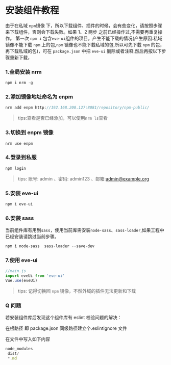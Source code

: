 # 安装组件教程

由于在私域 `npm`镜像 下，所以下载组件、插件的时候，会有些变化，请按照步骤来下载组件，否则会下载失败。如果 1、2 两步 之前已经操作过,不需要再重复操作。
第一次 `npm i` 包含`eve-ui`组件的项目，产生不能下载的情况(产生原因:私域镜像不能下载 `npm` 上的包,`npm` 镜像也不能下载私域的包,所以可先下载 `npm` 的包，再下载私域的包)，可在 `package.json` 中把 `eve-ui` 删除或者注释,然后再按以下步骤重新下载，

### 1.全局安装 nrm

```js
npm i nrm -g
```

### 2.添加镜像地址命名为 enpm

```js
nrm add enpm http://192.168.200.127:8081/repository/npm-public/
```

> tips:查看是否已经添加，可以使用`nrm ls`查看

###  3.切换到 enpm 镜像

```js
nrm use enpm
```

###  4.登录到私服

```js
npm login
```

> tips: 账号: admin 、密码: admin123 、邮箱:admin@example.org

###  5.安装 eve-ui

```js
npm i eve-ui
```

###  6.安装 sass
当前组件库有用到`sass`，使用当前库需安装`node-sass`、`sass-loader`,如果工程中已经安装请跳过当前步骤。
```js
npm i node-sass  sass-loader --save-dev
```

###  7.使用 eve-ui

```js
//main.js
import eveUi from 'eve-ui'
Vue.use(eveUi)
```

> tips: 记得切换回 `npm` 镜像，不然外域的插件无法更新和下载

### Q 问题

若安装组件库后发现这个组件库有 eslint 校验问题的解决：

在根路径 即 package.json 同级路径建立个.eslintignore 文件

在文件中写入如下内容

```js
node_modules
 dist/
 *.md
```


